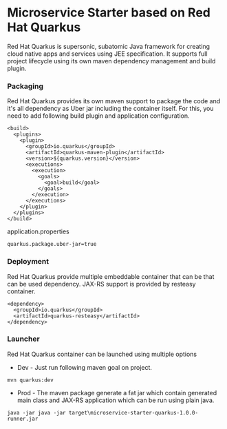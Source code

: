 # Microservice Starter based on Red Hat Quarkus

Red Hat Quarkus is supersonic, subatomic Java framework for creating cloud native apps and services using JEE specification. It supports full project lifecycle using its own maven dependency management and build plugin.


### Packaging

Red Hat Quarkus provides its own maven support to package the code and it's all dependency as Uber jar including the container itself. For this, you need to add following build plugin and application configuration.

```
<build>
  <plugins>
    <plugin>
      <groupId>io.quarkus</groupId>
      <artifactId>quarkus-maven-plugin</artifactId>
      <version>${quarkus.version}</version>
      <executions>
        <execution>
          <goals>
            <goal>build</goal>
          </goals>
        </execution>
      </executions>
    </plugin>
  </plugins>
</build>
```

application.properties

```
quarkus.package.uber-jar=true
```

### Deployment

Red Hat Quarkus provide multiple embeddable container that can be that can be used dependency. JAX-RS support is provided by resteasy container.

```
<dependency>
  <groupId>io.quarkus</groupId>
  <artifactId>quarkus-resteasy</artifactId>
</dependency>
```

### Launcher

Red Hat Quarkus container can be launched using multiple options

- Dev - Just run following maven goal on project.

```
mvn quarkus:dev
```

- Prod - The maven package generate a fat jar which contain generated main class and JAX-RS application which can be run using plain java.

```
java -jar java -jar target\microservice-starter-quarkus-1.0.0-runner.jar
```
